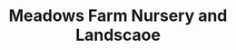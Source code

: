 ---
title: "Meadows Farm Nursery and Landscaoe"
url: /fredericksburg/meadows-farm-nursery-and-landscaoe/
shop: garden centre
---